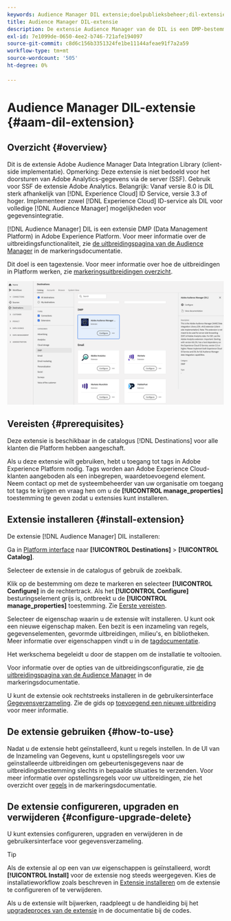 ```yaml
---
keywords: Audience Manager DIL extensie;doelpublieksbeheer;dil-extensie
title: Audience Manager DIL-extensie
description: De extensie Audience Manager van de DIL is een DMP-bestemming (Data Management Platform) in Adobe Experience Platform. Voor meer informatie over de uitbreidingsfunctionaliteit, zie de uitbreidingspagina op de Uitwisseling van Adobe.
exl-id: 7e1099de-0650-4ee2-b746-721afe194097
source-git-commit: c8d6c156b3351324fe1be11144afeae91f7a2a59
workflow-type: tm+mt
source-wordcount: '505'
ht-degree: 0%

---
```


# Audience Manager DIL-extensie {#aam-dil-extension}

## Overzicht {#overview}

Dit is de extensie Adobe Audience Manager Data Integration Library (client-side implementatie). Opmerking: Deze extensie is niet bedoeld voor het doorsturen van Adobe Analytics-gegevens via de server (SSF). Gebruik voor SSF de extensie Adobe Analytics. Belangrijk: Vanaf versie 8.0 is DIL sterk afhankelijk van [!DNL Experience Cloud] ID Service, versie 3.3 of hoger. Implementeer zowel [!DNL Experience Cloud] ID-service als DIL voor volledige [!DNL Audience Manager] mogelijkheden voor gegevensintegratie.

[!DNL Audience Manager] DIL is een extensie DMP (Data Management Platform) in Adobe Experience Platform. Voor meer informatie over de uitbreidingsfunctionaliteit, zie [de uitbreidingspagina van de Audience Manager](../../../tags/extensions/web/audience-manager/overview.md) in de markeringsdocumentatie.

Dit doel is een tagextensie. Voor meer informatie over hoe de uitbreidingen in Platform werken, zie [markeringsuitbreidingen overzicht](../launch-extensions/overview.md).

![Audience Manager DIL-extensie](../../assets/catalog/data-management-platform/aam-dil-extension/configure.png)

## Vereisten {#prerequisites}

Deze extensie is beschikbaar in de catalogus [!DNL Destinations] voor alle klanten die Platform hebben aangeschaft.

Als u deze extensie wilt gebruiken, hebt u toegang tot tags in Adobe Experience Platform nodig. Tags worden aan Adobe Experience Cloud-klanten aangeboden als een inbegrepen, waardetoevoegend element. Neem contact op met de systeembeheerder van uw organisatie om toegang tot tags te krijgen en vraag hen om u de **[!UICONTROL manage_properties]** toestemming te geven zodat u extensies kunt installeren.

## Extensie installeren {#install-extension}

De extensie [!DNL Audience Manager] DIL installeren:

Ga in [Platform interface](https://platform.adobe.com/) naar **[!UICONTROL Destinations]** > **[!UICONTROL Catalog]**.

Selecteer de extensie in de catalogus of gebruik de zoekbalk.

Klik op de bestemming om deze te markeren en selecteer **[!UICONTROL Configure]** in de rechtertrack. Als het **[!UICONTROL Configure]** besturingselement grijs is, ontbreekt u de **[!UICONTROL manage_properties]** toestemming. Zie [Eerste vereisten](#prerequisites).

Selecteer de eigenschap waarin u de extensie wilt installeren. U kunt ook een nieuwe eigenschap maken. Een bezit is een inzameling van regels, gegevenselementen, gevormde uitbreidingen, milieu&#39;s, en bibliotheken. Meer informatie over eigenschappen vindt u in de [tagdocumentatie](../../../tags/ui/administration/companies-and-properties.md#properties-page).

Het werkschema begeleidt u door de stappen om de installatie te voltooien.

Voor informatie over de opties van de uitbreidingsconfiguratie, zie [de uitbreidingspagina van de Audience Manager](../../../tags/extensions/web/audience-manager/overview.md) in de markeringsdocumentatie.

U kunt de extensie ook rechtstreeks installeren in de gebruikersinterface [Gegevensverzameling](https://experience.adobe.com/#/data-collection/). Zie de gids op [toevoegend een nieuwe uitbreiding](../../../tags/ui/managing-resources/extensions/overview.md#add-a-new-extension) voor meer informatie.

## De extensie gebruiken {#how-to-use}

Nadat u de extensie hebt geïnstalleerd, kunt u regels instellen. In de UI van de Inzameling van Gegevens, kunt u opstellingsregels voor uw geïnstalleerde uitbreidingen om gebeurtenisgegevens naar de uitbreidingsbestemming slechts in bepaalde situaties te verzenden. Voor meer informatie over opstellingsregels voor uw uitbreidingen, zie het overzicht over [regels](../../../tags/ui/managing-resources/rules.md) in de markeringsdocumentatie.

## De extensie configureren, upgraden en verwijderen {#configure-upgrade-delete}

U kunt extensies configureren, upgraden en verwijderen in de gebruikersinterface voor gegevensverzameling.

>[!TIP]
>
>Als de extensie al op een van uw eigenschappen is geïnstalleerd, wordt **[!UICONTROL Install]** voor de extensie nog steeds weergegeven. Kies de installatieworkflow zoals beschreven in [Extensie installeren](#install-extension) om de extensie te configureren of te verwijderen.

Als u de extensie wilt bijwerken, raadpleegt u de handleiding bij het [upgradeproces van de extensie](../../../tags/ui/managing-resources/extensions/extension-upgrade.md) in de documentatie bij de codes.
